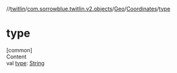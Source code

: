 //[twitlin](../../../index.md)/[com.sorrowblue.twitlin.v2.objects](../../index.md)/[Geo](../index.md)/[Coordinates](index.md)/[type](type.md)



# type  
[common]  
Content  
val [type](type.md): [String](https://kotlinlang.org/api/latest/jvm/stdlib/kotlin/-string/index.html)  



